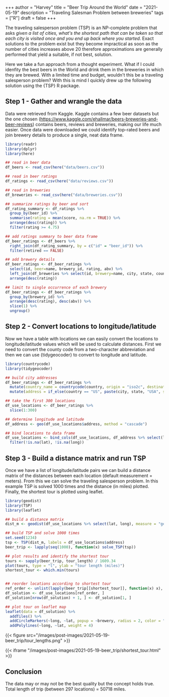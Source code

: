 +++
author = "Harvey"
title = "Beer Trip Around the World"
date = "2021-05-19"
description = "Traveling Salesman Problem between breweries"
tags = ["R"]
draft = false
+++

The traveling salesperson problem (TSP) is an NP-complete problem that asks *given a list of cities, what's the shortest path that can be taken so that each city is visited once and you end up back where you started*.  Exact solutions to the problem exist but they become impractical as soon as the number of cities increases above 20 therefore approximations are generally performed that yield a suitable, if not best, solution.

Here we take a fun approach from a thought experiment.  What if I could idenfity the best beers in the World and drink them in the breweries in which they are brewed.  With a limited time and budget, wouldn't this be a traveling salesperson problem?  With this is mind I quickly drew up the following solution using the {TSP} R package.

## Step 1 - Gather and wrangle the data
Data were retrieved from Kaggle.  Kaggle contains a few beer datasets but the one chosen (https://www.kaggle.com/ehallmar/beers-breweries-and-beer-reviews) contains beers, reviews and breweries, making our life much easier.  Once data were downloaded we could identify top-rated beers and join brewery details to produce a single, neat data frame.

```r
library(readr)
library(dplyr)
library(here)

## read in beer data
df_beers <- read_csv(here("data/beers.csv"))

## read in beer ratings
df_ratings <- read_csv(here("data/reviews.csv"))

## read in breweries
df_breweries <- read_csv(here("data/breweries.csv"))

## summarize ratings by beer and sort
df_rating_summary <- df_ratings %>%
  group_by(beer_id) %>%
  summarise(rating = mean(score, na.rm = TRUE)) %>%
  arrange(desc(rating)) %>%
  filter(rating >= 4.75)

## add ratings summary to beer data frame
df_beer_ratings <- df_beers %>%
  right_join(df_rating_summary, by = c("id" = "beer_id")) %>%
  filter(retired == FALSE)

## add brewery details
df_beer_ratings <- df_beer_ratings %>% 
  select(id, beer=name, brewery_id, rating, abv) %>%
  left_join(df_breweries %>% select(id, brewery=name, city, state, country), by = c("brewery_id" = "id")) %>% 
  arrange(desc(rating))

## limit to single occurrence of each brewery
df_beer_ratings <- df_beer_ratings %>%
  group_by(brewery_id) %>%
  arrange(desc(rating), desc(abv)) %>%
  slice(1) %>%
  ungroup()
```

## Step 2 - Convert locations to longitude/latitude
Now we have a table with locations we can easily convert the locations to longitude/latitude values which will be used to calculate distances.  First we need to convert the county code from a two-character abbreviation and then we can use {tidygeocoder} to convert to longitude and latitude.

```r
library(countrycode)
library(tidygeocoder)

## build city addresses
df_beer_ratings <- df_beer_ratings %>%
  mutate(country_name = countrycode(country, origin = "iso2c", destination = "country.name")) %>%
  mutate(address = if_else(country == "US", paste(city, state, "USA", sep = ", "), paste(city, country_name, sep = ", ")))

## take the first 300 locations
df_use_locations <- df_beer_ratings %>%
  slice(1:300)

## determine longitude and latitude
df_address <- geo(df_use_locations$address, method = "cascade")

## bind locations to data frame
df_use_locations <- bind_cols(df_use_locations, df_address %>% select(lat, long)) %>%
  filter(!is.na(lat), !is.na(long))
```

## Step 3 - Build a distance matrix and run TSP

Once we have a list of longitude/latitude pairs we can build a distance matrix of the distances between each location (default measurement = meters).  From this we can solve the traveling salesperson problem.  In this example TSP is solved 1000 times and the distance (in miles) plotted.  Finally, the shortest tour is plotted using leaflet.

```r
library(geodist)
library(TSP)
library(leaflet)

## build a distance matrix
dist_m <- geodist(df_use_locations %>% select(lat, long), measure = "geodesic")

## build TSP and solve 1000 times
set.seed(1234)
tsp <- TSP(dist_m, labels = df_use_locations$address)
beer_trip <- lapply(seq(1000), function(x) solve_TSP(tsp))

## plot results and identify the shortest tour
tours <- sapply(beer_trip, tour_length) / 1609.34
plot(tours, type = "l", ylab = "tour length (miles)")
shortest_tour <- which.min(tours)


## reorder locations according to shortest tour
ref_order <- unlist(lapply(beer_trip[[shortest_tour]], function(x) x), use.names = FALSE)
df_solution <- df_use_locations[ref_order, ]
df_solution[nrow(df_solution) + 1, ] <- df_solution[1, ]

## plot tour on leaflet map
leaflet(data = df_solution) %>% 
  addTiles() %>% 
  addCircleMarkers(~long, ~lat, popup = ~brewery, radius = 2, color = "red") %>% 
  addPolylines(~long, ~lat, weight = 4)
```

{{< figure src="/images/post-images/2021-05-19-beer_trip/tour_lengths.png" >}}

{{< iframe "/images/post-images/2021-05-19-beer_trip/shortest_tour.html" >}}

## Conclusion
The data may or may not be the best quality but the concept holds true.  Total length of trip (between 297 locations) = 50718 miles.